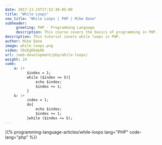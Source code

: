 ```yaml
---
date: 2017-11-15T17:52:38-05:00
title: "While Loops"
seo_title: "While Loops | PHP | Mike Dane"
subheader:
     greeting: PHP - Programming Language
     description: This course covers the basics of programming in PHP. Work your way through the videos/articles and I'll teach you everything you need to know to start your programming journey!
description: This tutorial covers while loops in PHP.
author: Mike Dane
image: while-loops.png
video: 59zEgKb4p0k
url: /web-development/php/while-loops/
weight: 24
code:
    a: |+
          $index = 1;
          while ($index <= 5){
              echo $index;
              $index += 1;
          }
    b: |+
          index = 1;
          do{
              echo $index;
              $index += 1;
          }while ($index <= 5);
---
```


{{% programming-language-articles/while-loops lang="PHP" code-lang="php" %}}
